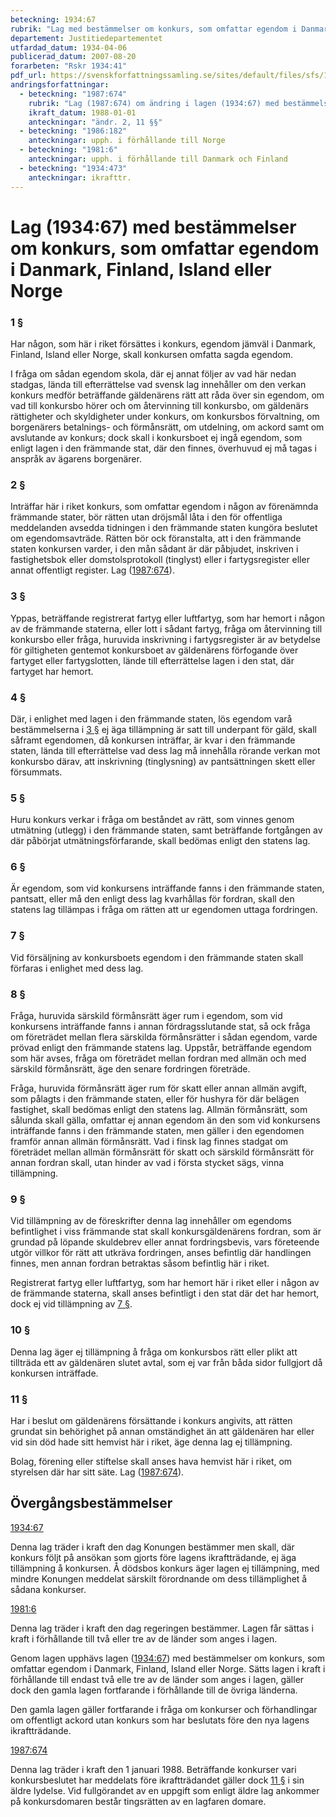 ```yaml
---
beteckning: 1934:67
rubrik: "Lag med bestämmelser om konkurs, som omfattar egendom i Danmark, Finland, Island eller Norge"
departement: Justitiedepartementet
utfardad_datum: 1934-04-06
publicerad_datum: 2007-08-20
forarbeten: "Rskr 1934:41"
pdf_url: https://svenskforfattningssamling.se/sites/default/files/sfs/1934-04/SFS1934-67.pdf
andringsforfattningar:
  - beteckning: "1987:674"
    rubrik: "Lag (1987:674) om ändring i lagen (1934:67) med bestämmelser om konkurs, som omfattar egendom i Danmark, Finland, Island eller Norge"
    ikraft_datum: 1988-01-01
    anteckningar: "ändr. 2, 11 §§"
  - beteckning: "1986:182"
    anteckningar: upph. i förhållande till Norge
  - beteckning: "1981:6"
    anteckningar: upph. i förhållande till Danmark och Finland
  - beteckning: "1934:473"
    anteckningar: ikrafttr.
---
```


# Lag (1934:67) med bestämmelser om konkurs, som omfattar egendom i Danmark, Finland, Island eller Norge

### 1 §

Har någon, som här i riket försättes i konkurs, egendom jämväl i Danmark, Finland, Island eller Norge, skall konkursen omfatta sagda egendom.

I fråga om sådan egendom skola, där ej annat följer av vad här nedan stadgas, lända till efterrättelse vad svensk lag innehåller om den verkan konkurs medför beträffande gäldenärens rätt att råda över sin egendom, om vad till konkursbo hörer och om återvinning till konkursbo, om gäldenärs rättigheter och skyldigheter under konkurs, om konkursbos förvaltning, om borgenärers betalnings- och förmånsrätt, om utdelning, om ackord samt om avslutande av konkurs; dock skall i konkursboet ej ingå egendom, som enligt lagen i den främmande stat, där den finnes, överhuvud ej må tagas i anspråk av ägarens borgenärer.

### 2 §

Inträffar här i riket konkurs, som omfattar egendom i någon av förenämnda främmande stater, bör rätten utan dröjsmål låta i den för offentliga meddelanden avsedda tidningen i den främmande staten kungöra beslutet om egendomsavträde. Rätten bör ock föranstalta, att i den främmande staten konkursen varder, i den mån sådant är där påbjudet, inskriven i fastighetsbok eller domstolsprotokoll (tinglyst) eller i fartygsregister eller annat offentligt register. Lag ([1987:674](https://selex.se/eli/sfs/1987/674)).

### 3 §

Yppas, beträffande registrerat fartyg eller luftfartyg, som har hemort i någon av de främmande staterna, eller lott i sådant fartyg, fråga om återvinning till konkursbo eller fråga, huruvida inskrivning i fartygsregister är av betydelse för giltigheten gentemot konkursboet av gäldenärens förfogande över fartyget eller fartygslotten, lände till efterrättelse lagen i den stat, där fartyget har hemort.

### 4 §

Där, i enlighet med lagen i den främmande staten, lös egendom varå bestämmelserna i [3 §](#3) ej äga tillämpning är satt till underpant för gäld, skall såframt egendomen, då konkursen inträffar, är kvar i den främmande staten, lända till efterrättelse vad dess lag må innehålla rörande verkan mot konkursbo därav, att inskrivning (tinglysning) av pantsättningen skett eller försummats.

### 5 §

Huru konkurs verkar i fråga om beståndet av rätt, som vinnes genom utmätning (utlegg) i den främmande staten, samt beträffande fortgången av där påbörjat utmätningsförfarande, skall bedömas enligt den statens lag.

### 6 §

Är egendom, som vid konkursens inträffande fanns i den främmande staten, pantsatt, eller må den enligt dess lag kvarhållas för fordran, skall den statens lag tillämpas i fråga om rätten att ur egendomen uttaga fordringen.

### 7 §

Vid försäljning av konkursboets egendom i den främmande staten skall förfaras i enlighet med dess lag.

### 8 §

Fråga, huruvida särskild förmånsrätt äger rum i egendom, som vid konkursens inträffande fanns i annan fördragsslutande stat, så ock fråga om företrädet mellan flera särskilda förmånsrätter i sådan egendom, varde prövad enligt den främmande statens lag. Uppstår, beträffande egendom som här avses, fråga om företrädet mellan fordran med allmän och med särskild förmånsrätt, äge den senare fordringen företräde.

Fråga, huruvida förmånsrätt äger rum för skatt eller annan allmän avgift, som pålagts i den främmande staten, eller för hushyra för där belägen fastighet, skall bedömas enligt den statens lag. Allmän förmånsrätt, som sålunda skall gälla, omfattar ej annan egendom än den som vid konkursens inträffande fanns i den främmande staten, men gäller i den egendomen framför annan allmän förmånsrätt. Vad i finsk lag finnes stadgat om företrädet mellan allmän förmånsrätt för skatt och särskild förmånsrätt för annan fordran skall, utan hinder av vad i första stycket sägs, vinna tillämpning.

### 9 §

Vid tillämpning av de föreskrifter denna lag innehåller om egendoms befintlighet i viss främmande stat skall konkursgäldenärens fordran, som är grundad på löpande skuldebrev eller annat fordringsbevis, vars företeende utgör villkor för rätt att utkräva fordringen, anses befintlig där handlingen finnes, men annan fordran betraktas såsom befintlig här i riket.

Registrerat fartyg eller luftfartyg, som har hemort här i riket eller i någon av de främmande staterna, skall anses befintligt i den stat där det har hemort, dock ej vid tillämpning av [7 §](#7).

### 10 §

Denna lag äger ej tillämpning å fråga om konkursbos rätt eller plikt att tillträda ett av gäldenären slutet avtal, som ej var från båda sidor fullgjort då konkursen inträffade.

### 11 §

Har i beslut om gäldenärens försättande i konkurs angivits, att rätten grundat sin behörighet på annan omständighet än att gäldenären har eller vid sin död hade sitt hemvist här i riket, äge denna lag ej tillämpning.

Bolag, förening eller stiftelse skall anses hava hemvist här i riket, om styrelsen där har sitt säte. Lag ([1987:674](https://selex.se/eli/sfs/1987/674)).

## Övergångsbestämmelser

[1934:67](https://selex.se/eli/sfs/1934/67)

Denna lag träder i kraft den dag Konungen bestämmer men skall, där konkurs följt på ansökan som gjorts före lagens ikraftträdande, ej äga tillämpning å konkursen. Å dödsbos konkurs äger lagen ej tillämpning, med mindre Konungen meddelat särskilt förordnande om dess tillämplighet å sådana konkurser.

[1981:6](https://selex.se/eli/sfs/1981/6)

Denna lag träder i kraft den dag regeringen bestämmer. Lagen får sättas i kraft i förhållande till två eller tre av de länder som anges i lagen.

Genom lagen upphävs lagen ([1934:67](https://selex.se/eli/sfs/1934/67)) med bestämmelser om konkurs, som omfattar egendom i Danmark, Finland, Island eller Norge. Sätts lagen i kraft i förhållande till endast två elle tre av de länder som anges i lagen, gäller dock den gamla lagen fortfarande i förhållande till de övriga länderna.

Den gamla lagen gäller fortfarande i fråga om konkurser och förhandlingar om offentligt ackord utan konkurs som har beslutats före den nya lagens ikraftträdande.

[1987:674](https://selex.se/eli/sfs/1987/674)

Denna lag träder i kraft den 1 januari 1988. Beträffande konkurser vari konkursbeslutet har meddelats före ikraftträdandet gäller dock [11 §](#11) i sin äldre lydelse. Vid fullgörandet av en uppgift som enligt äldre lag ankommer på konkursdomaren består tingsrätten av en lagfaren domare.